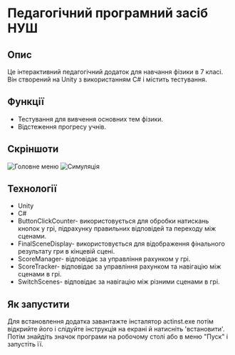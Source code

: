 # Педагогічний програмний засіб НУШ

## Опис
Це інтерактивний педагогічний додаток для навчання фізики в 7 класі. Він створений на Unity з використанням C# і містить тестування.

## Функції
- Тестування для вивчення основних тем фізики.
- Відстеження прогресу учнів.

## Скріншоти
![Головне меню](screenshots/main_menu.png)
![Симуляція](screenshots/simulation.png)

## Технології
- Unity
- C#
- ButtonClickCounter- використовується для обробки натискань кнопок у грі, підрахунку правильних відповідей та переходу між сценами.
- FinalSceneDisplay- використовується для відображення фінального результату гри в кінцевій сцені.
- ScoreManager- відповідає за управління рахунком у грі.
- ScoreTracker- відповідає за управління рахунком та навігацію між сценами в грі.
- SwitchScenes- відповідає за навігацію між різними сценами в грі.

## Як запустити
Для встановлення додатка завантажте інсталятор actinst.exe потім відкрийте його і слідуйте інструкція на екрані й натисніть 'встановити'. Потім знайдіть значок програми на робочому столі або в меню "Пуск" і запустіть її.

